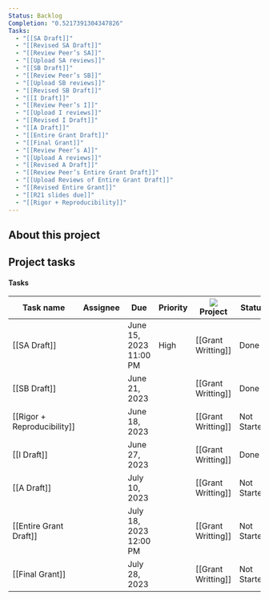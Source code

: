 ```yaml
---
Status: Backlog
Completion: "0.5217391304347826"
Tasks:
  - "[[SA Draft]]"
  - "[[Revised SA Draft]]"
  - "[[Review Peer’s SA]]"
  - "[[Upload SA reviews]]"
  - "[[SB Draft]]"
  - "[[Review Peer’s SB]]"
  - "[[Upload SB reviews]]"
  - "[[Revised SB Draft]]"
  - "[[I Draft]]"
  - "[[Review Peer’s I]]"
  - "[[Upload I reviews]]"
  - "[[Revised I Draft]]"
  - "[[A Draft]]"
  - "[[Entire Grant Draft]]"
  - "[[Final Grant]]"
  - "[[Review Peer’s A]]"
  - "[[Upload A reviews]]"
  - "[[Revised A Draft]]"
  - "[[Review Peer’s Entire Grant Draft]]"
  - "[[Upload Reviews of Entire Grant Draft]]"
  - "[[Revised Entire Grant]]"
  - "[[R21 slides due]]"
  - "[[Rigor + Reproducibility]]"
---
```

## About this project

  

## Project tasks

#### Tasks

|Task name|Assignee|Due|Priority|![](https://www.notion.so/icons/target_gray.svg)Project|Status|Summary|
|---|---|---|---|---|---|---|
|[[SA Draft]]||June 15, 2023 11:00 PM|High|[[Grant Writting]]|Done||
|[[SB Draft]]||June 21, 2023||[[Grant Writting]]|Done||
|[[Rigor + Reproducibility]]||June 18, 2023||[[Grant Writting]]|Not Started||
|[[I Draft]]||June 27, 2023||[[Grant Writting]]|Done||
|[[A Draft]]||July 10, 2023||[[Grant Writting]]|Not Started||
|[[Entire Grant Draft]]||July 18, 2023 12:00 PM||[[Grant Writting]]|Not Started||
|[[Final Grant]]||July 28, 2023||[[Grant Writting]]|Not Started||